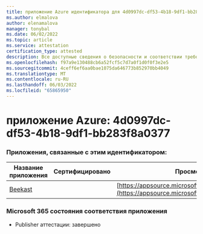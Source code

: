 ```yaml
---
title: приложение Azure идентификатора для 4d0997dc-df53-4b18-9df1-bb283f8a0377
ms.author: elmalova
author: elenamalova
manager: tonybal
ms.date: 06/02/2022
ms.topic: article
ms.service: attestation
certification_type: attested
description: Все доступные сведения о безопасности и соответствии требованиям для 4d0997dc-df53-4b18-9df1-bb283f8a0377.
ms.openlocfilehash: f97a9e130488cb6a52fcf5c7d7a0f1d0f0f3e2e5
ms.sourcegitcommit: 4ceff6ef6aa0bae1075da646773b852970bb4049
ms.translationtype: MT
ms.contentlocale: ru-RU
ms.lasthandoff: 06/03/2022
ms.locfileid: "65865950"
---
```

# <a name="azure-app-id-4d0997dc-df53-4b18-9df1-bb283f8a0377"></a>приложение Azure: 4d0997dc-df53-4b18-9df1-bb283f8a0377


### <a name="apps-associated-with-this-id"></a>Приложения, связанные с этим идентификатором:
| **Название приложения** | **Сертифицировано** | **Просмотр в AppSource** |
|--------------|---------------|-----------------------|
| [Beekast](../forward/WA200001447.md) |  | [https://appsource.microsoft.com/product/office/WA200001447](https://appsource.microsoft.com/product/office/WA200001447) |

### <a name="microsoft-365-app-compliance-status"></a>Microsoft 365 состояния соответствия приложения
- Publisher аттестации: завершено
